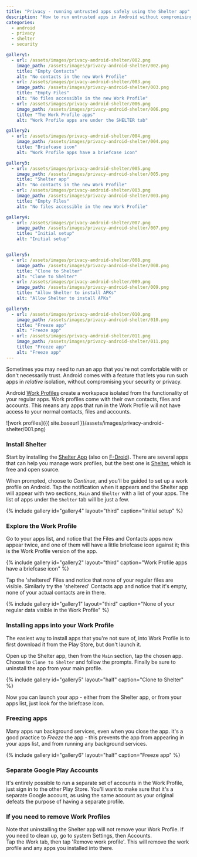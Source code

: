 ```yaml
---
title: "Privacy - running untrusted apps safely using the Shelter app"
description: "How to run untrusted apps in Android without compromising security and privacy"
categories: 
  - android
  - privacy
  - shelter
  - security

gallery1:
  - url: /assets/images/privacy-android-shelter/002.png
    image_path: /assets/images/privacy-android-shelter/002.png
    title: "Empty Contacts"
    alt: "No contacts in the new Work Profile"
  - url: /assets/images/privacy-android-shelter/003.png
    image_path: /assets/images/privacy-android-shelter/003.png
    title: "Empty Files"
    alt: "No files accessible in the new Work Profile"
  - url: /assets/images/privacy-android-shelter/006.png
    image_path: /assets/images/privacy-android-shelter/006.png
    title: "The Work Profile apps"
    alt: "Work Profile apps are under the SHELTER tab"    

gallery2:
  - url: /assets/images/privacy-android-shelter/004.png
    image_path: /assets/images/privacy-android-shelter/004.png
    title: "Briefcase icon"
    alt: "Work Profile apps have a briefcase icon"

gallery3:
  - url: /assets/images/privacy-android-shelter/005.png
    image_path: /assets/images/privacy-android-shelter/005.png
    title: "Shelter app"
    alt: "No contacts in the new Work Profile"
  - url: /assets/images/privacy-android-shelter/003.png
    image_path: /assets/images/privacy-android-shelter/003.png
    title: "Empty Files"
    alt: "No files accessible in the new Work Profile"

gallery4:
  - url: /assets/images/privacy-android-shelter/007.png
    image_path: /assets/images/privacy-android-shelter/007.png
    title: "Initial setup"
    alt: "Initial setup"    


gallery5:
  - url: /assets/images/privacy-android-shelter/008.png
    image_path: /assets/images/privacy-android-shelter/008.png
    title: "Clone to Shelter"
    alt: "Clone to Shelter"
  - url: /assets/images/privacy-android-shelter/009.png
    image_path: /assets/images/privacy-android-shelter/009.png
    title: "Allow Shelter to install APKs"
    alt: "Allow Shelter to install APKs"

gallery6:
  - url: /assets/images/privacy-android-shelter/010.png
    image_path: /assets/images/privacy-android-shelter/010.png
    title: "Freeze app"
    alt: "Freeze app"
  - url: /assets/images/privacy-android-shelter/011.png
    image_path: /assets/images/privacy-android-shelter/011.png
    title: "Freeze app"
    alt: "Freeze app"
---
```


Sometimes you may need to run an app that you're not comfortable with or don't necessarily trust.  Android comes with a feature that lets you run such apps in _relative_ isolation, without compromising your security or privacy.  

Android [Work Profiles](https://blog.google/products/android-enterprise/work-profile-new-standard-employee-privacy/) create a workspace isolated from the functionality of your regular apps.  Work profiles come with their own contacts, files and accounts.  This means any apps that run in the Work Profile will not have access to your normal contacts, files and accounts.  


![work profiles]({{ site.baseurl }}/assets/images/privacy-android-shelter/001.png)

### Install Shelter

Start by installing the [Shelter App](https://play.google.com/store/apps/details?id=net.typeblog.shelter&hl=en_IE) (also on [F-Droid](https://f-droid.org/packages/net.typeblog.shelter/)).  There are several apps that can help you manage work profiles, but the best one is [Shelter](https://github.com/PeterCxy/Shelter), which is free and open source.

When prompted, choose to _Continue_, and you'll be guided to set up a work profile on Android. Tap the notification when it appears and the Shelter app will appear with two sections, `Main` and `Shelter` with a list of your apps.  The list of apps under the `Shelter` tab will be just a few.

{% include gallery id="gallery4" layout="third" caption="Initial setup" %}


### Explore the Work Profile

Go to your apps list, and notice that the Files and Contacts apps now appear twice, and one of them will have a little briefcase icon against it; this is the Work Profile version of the app.

{% include gallery id="gallery2" layout="third" caption="Work Profile apps have a briefcase icon" %}

Tap the 'sheltered' Files and notice that none of your regular files are visible.  Similarly try the 'sheltered' Contacts app and notice that it's empty, none of your actual contacts are in there. 

{% include gallery id="gallery1" layout="third" caption="None of your regular data visible in the Work Profile" %}


### Installing apps into your Work Profile

The easiest way to install apps that you're not sure of, into Work Profile is to first download it from the Play Store, but don't launch it. 

Open up the Shelter app, then from the `Main` section, tap the chosen app. Choose to `Clone to Shelter` and follow the prompts. Finally be sure to uninstall the app from your main profile. 


{% include gallery id="gallery5" layout="half" caption="Clone to Shelter" %}

Now you can launch your app - either from the Shelter app, or from your apps list, just look for the briefcase icon.  


### Freezing apps

Many apps run background services, even when you close the app.  It's a good practice to _Freeze_ the app - this prevents the app from appearing in your apps list, and from running any background services.  

{% include gallery id="gallery6" layout="half" caption="Freeze app" %}


### Separate Google Play Accounts

It's entirely possible to run a separate set of accounts in the Work Profile, just sign in to the other Play Store. You'll want to make sure that it's a separate Google account, as using the same account as your original defeats the purpose of having a separate profile. 

### If you need to remove Work Profiles

Note that uninstalling the Shelter app will not remove your Work Profile.  If you need to clean up, go to system Settings, then Accounts.  
Tap the Work tab, then tap 'Remove work profile'.  This will remove the work profile and any apps you installed into there.  

